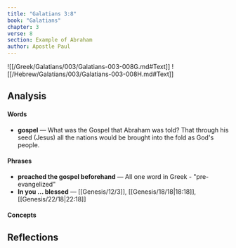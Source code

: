 ```yaml
---
title: "Galatians 3:8"
book: "Galatians"
chapter: 3
verse: 8
section: Example of Abraham
author: Apostle Paul
---
```

![[/Greek/Galatians/003/Galatians-003-008G.md#Text]]
![[/Hebrew/Galatians/003/Galatians-003-008H.md#Text]]

## Analysis

#### Words
- **gospel** — What was the Gospel that Abraham was told?  That through his seed (Jesus) all the nations would be brought into the fold as God's people.

#### Phrases
- **preached the gospel beforehand** — All one word in Greek - "pre-evangelized"
- **In you ... blessed** — [[Genesis/12/3]], [[Genesis/18/18|18:18]], [[Genesis/22/18|22:18]]

#### Concepts

## Reflections
